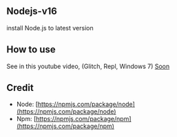 ## Nodejs-v16
install Node.js to latest version

## How to use
See in this youtube video, (Glitch, Repl, Windows 7) [Soon]()

## Credit
- Node: [https://npmjs.com/package/node](https://npmjs.com/package/node)
- Npm: [https://npmjs.com/package/npm](https://npmjs.com/package/npm)


